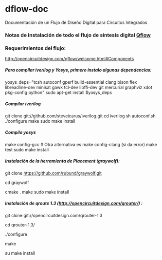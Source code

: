 # dflow-doc
Documentación de un Flujo de Diseño Digital para Circuitos Integrados
### Notas de instalación de todo el flujo de síntesis digital [Qflow](http://opencircuitdesign.com/qflow/)
### Requerimientos del flujo:
 http://opencircuitdesign.com/qflow/welcome.html#Components

##### Para compilar iverilog y Yosys, primero instalo algunas dependencias:
yosys_deps="tcsh autoconf gperf build-essential clang bison flex libreadline-dev minisat gawk tcl-dev libffi-dev git mercurial graphviz xdot pkg-config python"
sudo apt-get install $yosys_deps


##### Compilar iverilog

git clone git://github.com/steveicarus/iverilog.git
cd iverilog
sh autoconf.sh
./configure
make
sudo make install

##### Compilo yosys
make config-gcc # Otra alternativa es make config-clang (si da error)
make test
sudo make install
 
##### Instalación de la herramienta de  Placement (graywolf):
git clone https://github.com/rubund/graywolf.git

cd graywolf

cmake .
make
sudo make install

##### Instalación de qroute 1.3 (http://opencircuitdesign.com/qrouter/) :
git clone git://opencircuitdesign.com/qrouter-1.3 

cd qrouter-1.3/

./configure 

make

su make install
 
 
